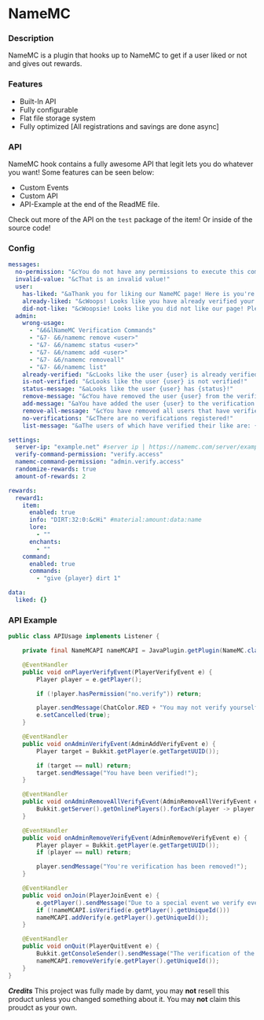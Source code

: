 # NameMC

### Description
NameMC is a plugin that hooks up to NameMC to get if a user liked or not and gives out rewards. 

### Features
* Built-In API
* Fully configurable
* Flat file storage system
* Fully optimized [All registrations and savings are done async]

### API
NameMC hook contains a fully awesome API that legit lets you do whatever you want! Some features can be seen below:
* Custom Events
* Custom API
* API-Example at the end of the ReadME file.

Check out more of the API on the ``test`` package of the item! Or inside of the source code!

### Config
```yml
messages:
  no-permission: "&cYou do not have any permissions to execute this command!"
  invalid-value: "&cThat is an invalid value!"
  user:
    has-liked: "&aThank you for liking our NameMC page! Here is you're rewards!"
    already-liked: "&cWoops! Looks like you have already verified your like!"
    did-not-like: "&cWoopsie! Looks like you did not like our page! Please like at https://namemc.com/server/example.net"
  admin:
    wrong-usage:
      - "&6&lNameMC Verification Commands"
      - "&7- &6/namemc remove <user>"
      - "&7- &6/namemc status <user>"
      - "&7- &6/namemc add <user>"
      - "&7- &6/namemc removeall"
      - "&7- &6/namemc list"
    already-verified: "&cLooks like the user {user} is already verified!"
    is-not-verified: "&cLooks like the user {user} is not verified!"
    status-message: "&aLooks like the user {user} has {status}!"
    remove-message: "&cYou have removed the user {user} from the verification list!"
    add-message: "&aYou have added the user {user} to the verification list!"
    remove-all-message: "&cYou have removed all users that have verified their likes!"
    no-verifications: "&cThere are no verifications registered!"
    list-message: "&aThe users of which have verified their like are: {users}"

settings:
  server-ip: "example.net" #server ip | https://namemc.com/server/example.net #It would be "example.net"
  verify-command-permission: "verify.access"
  namemc-command-permission: "admin.verify.access"
  randomize-rewards: true
  amount-of-rewards: 2

rewards:
  reward1:
    item:
      enabled: true
      info: "DIRT:32:0:&cHi" #material:amount:data:name
      lore:
        - ""
      enchants:
        - ""
    command:
      enabled: true
      commands:
        - "give {player} dirt 1"

data:
  liked: {}
```

### API Example

```java
public class APIUsage implements Listener {

    private final NameMCAPI nameMCAPI = JavaPlugin.getPlugin(NameMC.class).getNameMCAPI();

    @EventHandler
    public void onPlayerVerifyEvent(PlayerVerifyEvent e) {
        Player player = e.getPlayer();

        if (!player.hasPermission("no.verify")) return;

        player.sendMessage(ChatColor.RED + "You may not verify yourself!");
        e.setCancelled(true);
    }

    @EventHandler
    public void onAdminVerifyEvent(AdminAddVerifyEvent e) {
        Player target = Bukkit.getPlayer(e.getTargetUUID());

        if (target == null) return;
        target.sendMessage("You have been verified!");
    }

    @EventHandler
    public void onAdminRemoveAllVerifyEvent(AdminRemoveAllVerifyEvent e) {
        Bukkit.getServer().getOnlinePlayers().forEach(player -> player.sendMessage("All verifications were removed!"));
    }

    @EventHandler
    public void onAdminRemoveVerifyEvent(AdminRemoveVerifyEvent e) {
        Player player = Bukkit.getPlayer(e.getTargetUUID());
        if (player == null) return;

        player.sendMessage("You're verification has been removed!");
    }

    @EventHandler
    public void onJoin(PlayerJoinEvent e) {
        e.getPlayer().sendMessage("Due to a special event we verify everyone of which joins right away!");
        if (!nameMCAPI.isVerified(e.getPlayer().getUniqueId()))
        nameMCAPI.addVerify(e.getPlayer().getUniqueId());
    }

    @EventHandler
    public void onQuit(PlayerQuitEvent e) {
        Bukkit.getConsoleSender().sendMessage("The verification of the player " + e.getPlayer().getName() + " has been removed!");
        nameMCAPI.removeVerify(e.getPlayer().getUniqueId());
    }
}
```

***Credits***
This project was fully made by damt, you may **not** resell this product unless you changed something about it. You may **not** claim this proudct as your own.

